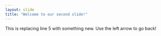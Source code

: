 ```yaml
---
layout: slide
title: "Welcome to our second slide!"
---
```

This is replacing line 5 with something new. 
Use the left arrow to go back!
